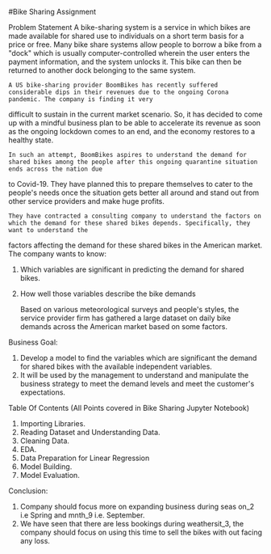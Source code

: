 #Bike Sharing Assignment 

Problem Statement 
    A bike-sharing system is a service in which bikes are made available for shared use to individuals on a short term basis for a price or free. Many bike share 
    systems allow people to borrow a bike from a "dock" which is usually computer-controlled wherein the user enters the payment information, and the system unlocks it. 
This bike can then be returned to another dock belonging to the same system. 

    A US bike-sharing provider BoomBikes has recently suffered considerable dips in their revenues due to the ongoing Corona pandemic. The company is finding it very
difficult to sustain in the current market scenario. So, it has decided to come up with a mindful business plan to be able to accelerate its revenue as soon as 
the ongoing lockdown comes to an end, and the economy restores to a healthy state. 

    In such an attempt, BoomBikes aspires to understand the demand for shared bikes among the people after this ongoing quarantine situation ends across the nation due 
to Covid-19. They have planned this to prepare themselves to cater to the people's needs once the situation gets better all around and stand out from other service 
providers and make huge profits. 

    They have contracted a consulting company to understand the factors on which the demand for these shared bikes depends. Specifically, they want to understand the 
factors affecting the demand for these shared bikes in the American market. The company wants to know: 
1. Which variables are significant in predicting the demand 
for shared bikes. 
2. How well those variables describe the bike demands

    Based on various meteorological surveys and people's styles, the service provider firm has gathered a large dataset on daily bike demands across the American market 
based on some factors. 

Business Goal: 

1. Develop a model to find the variables which are significant the demand for shared bikes with the available independent variables. 
2. It will be used by the management to understand and manipulate the business strategy to meet the demand levels and meet the customer's expectations. 

Table Of Contents
(All Points covered in Bike Sharing Jupyter Notebook) 

1. Importing Libraries. 
2. Reading Dataset and Understanding Data. 
3. Cleaning Data. 
4. EDA. 
5. Data Preparation 
for Linear Regression 
6. Model Building. 
7. Model Evaluation. 


Conclusion: 

1. Company should focus more on expanding business during seas on_2 i.e Spring and mnth_9 i.e.
September. 
2. We have seen that there are less bookings during weathersit_3, the company should focus on using this time to sell the bikes with out facing any loss.
